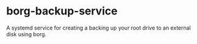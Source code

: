 # borg-backup-service
A systemd service for creating a backing up your root drive to an external disk using borg.
